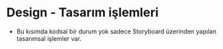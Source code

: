 # Design - Tasarım işlemleri

- Bu kısımda kodsal bir durum yok sadece Storyboard üzerinden yapılan tasarımsal işlemler var.

